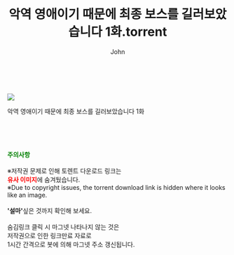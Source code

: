 ﻿---
layout: post
title:  "    악역 영애이기 때문에 최종 보스를 길러보았습니다 1화.torrent"
author: John
categories: [ 애니/만화 ]
tags: [  ]
image: https://torrentrj55.com/uploadfile/full/79a5e22807d79673dcf96ab083fba7081d467dee.jpg 
description: "    악역 영애이기 때문에 최종 보스를 길러보았습니다 1화 torrent 정보 공유"
toc: true
toc_sticky: true
---

<br>
<p><img src="https://torrentrj55.com/uploadfile/full/79a5e22807d79673dcf96ab083fba7081d467dee.jpg"/></p>
 악역 영애이기 때문에 최종 보스를 길러보았습니다 1화  
    
<br><br><br>
<p data-ke-size="size16"><b><span style="color: green;">주의사항</span></b><br /><br />※저작권 문제로 인해 토렌트 다운로드 링크는<br /><b><span style="color: red;">유사 이미지</span></b>에 숨겨뒀습니다.<br />※Due to copyright issues, the torrent download link is hidden where it looks like an image.<br /><br /><b>'설마'</b>싶은 것까지 확인해 보세요.<br /><br />숨김링크 클릭 시 마그넷 나타나지 않는 것은<br />저작권으로 인한 링크만료 자료로<br />1시간 간격으로 봇에 의해 마그넷 주소 갱신됩니다.</p>
